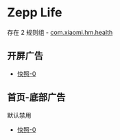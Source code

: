 # Zepp Life

存在 2 规则组 - [com.xiaomi.hm.health](/src/apps/com.xiaomi.hm.health.ts)

## 开屏广告

- [快照-0](https://i.gkd.li/import/13197367)

## 首页-底部广告

默认禁用

- [快照-0](https://i.gkd.li/import/13695424)
